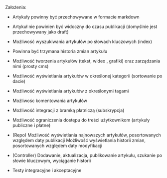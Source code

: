 Założenia:
- Artykuły powinny być przechowywane w formacie markdown
- Artykuł nie powinien być widoczny do czasu publikacji (domyślnie jest przechowywany jako draft)
- Możliwość wyszukiwania artykułów po słowach kluczowych (index)
- Powinna być trzymana historia zmian artykułu
- Możliwość tworzenia artykułów (tekst, wideo , grafiki) oraz zarządzania nimi (prosty cms)
- Możliwość wyświetlania artykułów w określonej kategorii (sortowanie po dacie)
- Możliwość wyświetlania artykułów z określonymi tagami
- Możliwośc komentowania artykułów
- Możliwość integracji z bramką płatniczą (subskrypcja)
- Możliwość ograniczenia dostępu do treści użytkownikom (artykuły publiczne i płatne)


- (Repo) Możliwość wyświetlania najnowszych artykułów, posortowanych względem daty publikacji
         Możliwość wyświetlania historii zmian, posortowanych względem daty modyfikacji
- (Controller) Dodawanie, aktualizacja, publikowanie artykułu, szukanie po słowie kluczowym, wyciąganie historii
- Testy integracyjne i akceptacyjne